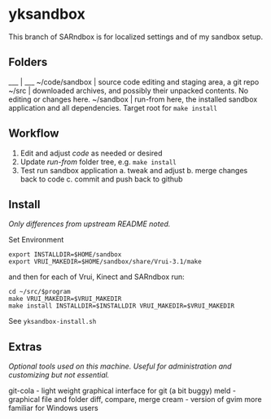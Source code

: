 # yksandbox

This branch of SARndbox is for localized settings and of my sandbox setup.

## Folders

___ | ___
~/code/sandbox  | source code editing and staging area, a git repo
~/src           | downloaded archives, and possibly their unpacked contents. No
editing or changes here.
~/sandbox | run-from here, the installed sandbox application and all dependencies. Target
root for `make install`

## Workflow

1. Edit and adjust *code* as needed or desired
2. Update *run-from* folder tree, e.g. `make install`
3. Test run sandbox application
    a. tweak and adjust
    b. merge changes back to code
    c. commit and push back to github

## Install
_Only differences from upstream README noted._

Set Environment

    export INSTALLDIR=$HOME/sandbox 
    export VRUI_MAKEDIR=$HOME/sandbox/share/Vrui-3.1/make

and then for each of Vrui, Kinect and SARndbox run:

    cd ~/src/$program
    make VRUI_MAKEDIR=$VRUI_MAKEDIR
    make install INSTALLDIR=$INSTALLDIR VRUI_MAKEDIR=$VRUI_MAKEDIR

See `yksandbox-install.sh`


## Extras
_Optional tools used on this machine. Useful for administration and
customizing but not essential._

git-cola - light weight graphical interface for git (a bit buggy)
meld - graphical file and folder diff, compare, merge
cream - version of gvim more familiar for Windows users 

